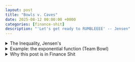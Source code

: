 ```yaml
---
layout: post
title: "Bowls v. Caves"
date: 2025-08-12 00:00:00 +0000
categories: [finance-shit]
description: "'Let's get ready to RUMBLEEEE' -- Jensen"
---
```


<div class="flashcard">
  <details>
    <summary>The Inequality, Jensen's</summary>
    <div class="back">

      <p><strong>Proposition</strong>: Let \(x\) be a random variable with mean \(E(x)\), and let \(f(x)\) be a <strong>convex</strong> function of \(x\). Then</p>

      \[
      \mathbb{E}\!\left[f(x)\right]\;\ge\; f\!\left(\mathbb{E}[x]\right).\tag{C.1}
      \]

      <p>If \(f(x)\) is <strong>concave</strong>, the inequality is <strong>reversed</strong>.</p>

      <p><strong>In english.</strong> Apply a convex function <em>before</em> averaging ⇒ larger (or equal) value than applying it <em>after</em> averaging. For concave, the opposite ordering holds.</p>

      <p><strong>NB</strong> Convex looks like a bowl \(\cup\); concave looks like an upside-down bowl (a “cave”). Now you understand the title of the post.</p>

      <details class="dropdown-block">
        <summary>Proof of Jensen’s Inequality, not Jensen's</summary>
        <div class="content">

          <p><strong>Convexity (precise form).</strong> For any \(x,y\) and \(\lambda\in[0,1]\), with \(z=\lambda x+(1-\lambda)y\),</p>

          \[
          f(z)\;\le\;\lambda f(x)+(1-\lambda)f(y).\tag{C.2}
          \]

          <p><strong>Supporting line idea.</strong> If \(f\) is convex, there exists a line \(L(x)=a+bx\) that <strong>supports</strong> \(f\) at a chosen point and never lies above \(f\):</p>

          <ul>
            <li>Pick the point \(z\) and draw a line \(L(x)\) through \(\big(z,f(z)\big)\) such that \(f(x)\ge L(x)\) for all \(x\).</li>
            <li>Because \(L\) is linear,<br />
              \[
              \mathbb{E}[L(x)]=L\!\left(\mathbb{E}[x]\right).
              \]
            </li>
            <li>Let \(L^{\ast}(x)\) be the <strong>tangent</strong> line to \(f\) at \(\big(E(x),f(E(x))\big)\). By convexity, \(f(x)\ge L^{\ast}(x)\) for all \(x\) and equality holds at \(x=E(x)\).</li>
          </ul>

          <p>Then</p>

          \[
          \mathbb{E}[f(x)]\;\ge\;\mathbb{E}\!\left[L^{\ast}(x)\right]
          = L^{\ast}\!\left(E(x)\right)
          = f\!\left(E(x)\right),
          \]

          <p>which proves the proposition.</p>

          <p><strong>In english.</strong> A convex curve always sits <strong>above</strong> each of its tangent lines. Average first: you stay on/above the tangent evaluated at the average; evaluate first: you land <strong>on</strong> the curve at the average—therefore below or equal to the average of curve values.</p>

          <p><strong>NB 2 (context).</strong> The proof invokes the standard convex-analysis fact that a convex function admits a supporting (tangent) line at each point and that linear functions commute with expectation.</p>

        </div>
      </details>

    </div>
  </details>
</div>

<div class="flashcard">
  <details>
    <summary>Example: the exponential function (Team Bowl)</summary>
    <div class="back">

      <p>Take \(f(x)=e^{x}\) (convex). Let \(x\sim \text{Binomial}(-1,1;0.5)\), i.e., \(x\in\{-1,1\}\) with equal probability.</p>

      \[
      E(x)=0.5 \cdot (-1)+0.5 \cdot 1=0.
      \]

      <p>Function values:</p>

      \[
      f(1)=e^{1}=2.7183,\qquad f(-1)=e^{-1}=0.3679.
      \]

      <p>Then</p>

      \[
      f\!\left(E(x)\right)=e^{E(x)}=e^{0}=1,
      \]

      \[
      \mathbb{E}[f(x)]=0.5\,e^{1}+0.5\,e^{-1}=1.5431.
      \]

      <p>Hence \(\mathbb{E}[f(x)]=1.5431>1=f(E(x))\), consistent with the proposition.</p>

      <p>On the below graph \(y=e^{x}\), the <strong>chord</strong> joining \(\big(-1,e^{-1}\big)\) and \(\big(1,e^{1}\big)\) lies <strong>above</strong> the point \(\big(0,f(0)\big)=(0,1)\). Averaging \(f(-1)\) and \(f(1)\) gives the \(y\)-value of the chord at \(x=0\), which exceeds \(f(0)\); that’s Jensen for a two-point distribution.</p>
      <div id="jensen-c1" style="max-width:900px;height:520px;margin:0 auto;"></div>
      <div id="jensen-c1-numbers" style="font-size:0.9em;opacity:0.9;margin-top:8px;margin-left:auto;margin-right:auto;max-width:900px;"></div>
      <script src="https://cdn.plot.ly/plotly-2.35.2.min.js"></script>
      <script>
        // ===== Parameters for Figure C.1 =====
        const xL = -1.5, xR = 1.5;
        const x1 = -1, x2 = 1;           // support points
        const f  = x => Math.exp(x);
      
        // Function values
        const f1 = f(x1), f2 = f(x2), f0 = f(0);
        const Ef = 0.5*(f1+f2);          // E[f(X)] for X ∈ {-1,1}, p=0.5
      
        // Chord through (-1, e^{-1}) and (1, e^1): y = a + b x
        const bChord = (f2 - f1) / (x2 - x1);
        const aChord = f1 - bChord*x1;
        const yChord = x => aChord + bChord*x;
      
        // Smooth curve y = e^x
        const grid = Array.from({length: 401}, (_, i) => xL + i*(xR - xL)/400);
        const yExp  = grid.map(f);
        const yLine = grid.map(yChord);
      
        // Traces
        const expTrace = {
          x: grid, y: yExp, mode: "lines", name: "y = e^x",
          line: {width: 3}, hovertemplate: "x=%{x:.2f}<br>e^x=%{y:.4f}<extra></extra>"
        };
      
        const chordTrace = {
          x: grid, y: yLine, mode: "lines", name: "Chord through (-1,e^{-1}) and (1,e^1)",
          line: {dash: "dash"}, hovertemplate: "x=%{x:.2f}<br>Chord=%{y:.4f}<extra></extra>"
        };
      
        const endpoints = {
          x: [x1, x2], y: [f1, f2], mode: "markers+text", name: "Endpoints",
          text: ["(-1, e^{-1})", "(1, e^1)"], textposition: "top left",
          marker: {size: 9}, hovertemplate: "x=%{x}<br>y=%{y:.4f}<extra></extra>"
        };
      
        const midpoints = {
          x: [0, 0], y: [f0, Ef], mode: "markers+text", name: "At x = E[X] = 0",
          text: ["f(E[X]) = e^0 = 1", "E[f(X)] = ½(e^{-1}+e^1)"], textposition: ["bottom right","top right"],
          marker: {size: 10, symbol: ["circle","diamond"]},
          hovertemplate: "y=%{y:.4f}<extra></extra>"
        };
      
        // Vertical guides at x = -1, 0, 1 (drawn as shapes)
        const vline = x => ({type:"line", x0:x, x1:x, y0:0, y1:Math.max(f(x), yChord(x)),
                              line:{color:"#aaa", width:1, dash:"dot"}});
        const shapes = [vline(-1), vline(0), vline(1)];
      
        const layout = {
          title: "Figure C.1 — Jensen’s Inequality with f(x)=e^x",
          xaxis: {title: "x", range: [xL, xR], zeroline: false},
          yaxis: {title: "y", rangemode: "tozero", tickformat: ".2f"},
          template: "plotly_white",
          legend: {orientation: "h", y: 1.12},
          margin: {l: 50, r: 20, t: 60, b: 40},
          shapes,
          annotations: [
            {x: 0.02, y: yChord(0), xref: "x", yref: "y", showarrow: true, ax: 40, ay: -20,
             text: "E[f(X)] = chord at x=0"},
            {x: 0, y: f0, xref:"x", yref:"y", showarrow: true, ax: -40, ay: 20,
             text: "f(E[X]) = e^0 = 1"}
          ]
        };
      
        Plotly.newPlot("jensen-c1", [expTrace, chordTrace, endpoints, midpoints], layout,
                       {displayModeBar: true, responsive: true});
      
        // ===== Numbers + intuition text =====
        const num = v => v.toFixed(4);
        document.getElementById("jensen-c1-numbers").innerHTML = `
          <p>
            With \( X \in \{-1,1\} \) and \( \mathbb{P}(X{=}-1)=\mathbb{P}(X{=}1)=0.5 \), we have
          </p>
      
          \[
            \mathbb{E}[X]=0,\quad f(x)=e^{x},\quad f(\mathbb{E}[X])=e^{0}=1.
          \]
      
          \[
            \mathbb{E}[f(X)]=\tfrac{1}{2}\big(e^{-1}+e^{1}\big)=${num(Ef)} \;>\; 1=f(\mathbb{E}[X]).
          \]
      
          <p style="opacity:0.9">
            <strong>Intuition.</strong> For a convex \(f\), the curve lies <em>below</em> any chord between two points.
            Averaging function values (the chord’s height at \(x=\mathbb{E}[X]\)) exceeds the function at the average.
            That is Jensen’s inequality: \( \mathbb{E}[f(X)] \ge f(\mathbb{E}[X]) \).
          </p>
        `;
        
        if (window.MathJax && MathJax.typesetPromise) {
          MathJax.typesetPromise();
        }
      </script>
    </div>
  </details>
</div>

<div class="flashcard">
  <details>
    <summary>Why this post is in Finance Shit</summary>
    <div class="back">
      <h2>Why this post is in Finance Shit</h2>
      <ul>
        <li>With \(f=\exp\), Jensen explains why <strong>cc averages</strong> \(\frac{1}{T}\ln(\text{gross return})\) differ from averages of <strong>effective</strong> rates: \(\mathbb{E}[e^{x}]\ge e^{\mathbb{E}[x]}\).</li>
        <li>With \(f=\log\) (concave), Jensen reverses: \(\mathbb{E}[\log S]\le \log \mathbb{E}[S]\); averaging logs (e.g., utility, growth-rate calculations) penalizes dispersion.</li>
      </ul>
    </div>
  </details>
</div>
